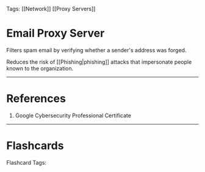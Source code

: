 Tags: [[Network]] [[Proxy Servers]]
# Email Proxy Server

Filters spam email by verifying whether a sender's address was forged.

Reduces the risk of [[Phishing|phishing]] attacks that impersonate people known to the organization.

---
# References

1. Google Cybersecurity Professional Certificate

---
# Flashcards

Flashcard Tags: 